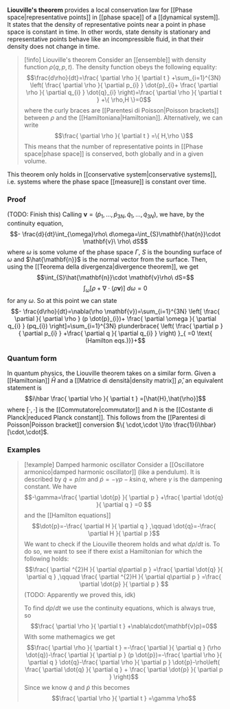 **Liouville's theorem** provides a local conservation law for [[Phase space|representative points]] in [[phase space]] of a [[dynamical system]]. It states that the density of representative points near a point in phase space is constant in time. In other words, state density is stationary and representative points behave like an incompressible fluid, in that their density does not change in time.

> [!info] Liouville's theorem
> Consider an [[ensemble]] with density function $\rho(q,p,t)$. The density function obeys the following equality:
> $$\frac{d\rho}{dt}=\frac{ \partial \rho }{ \partial t } +\sum_{i=1}^{3N} \left( \frac{ \partial \rho }{ \partial p_{i} } \dot{p}_{i}+ \frac{ \partial \rho }{ \partial q_{i} } \dot{q}_{i} \right)=\frac{ \partial \rho }{ \partial t } +\{ \rho,H \}=0$$
> where the curly braces are [[Parentesi di Poisson|Poisson brackets]] between $\rho$ and the [[Hamiltoniana|Hamiltonian]]. Alternatively, we can write
> $$\frac{ \partial \rho }{ \partial t } =\{ H,\rho \}$$
> This means that the number of representative points in [[Phase space|phase space]] is conserved, both globally and in a given volume.

This theorem only holds in [[conservative system|conservative systems]], i.e. systems where the phase space [[measure]] is constant over time.
### Proof
(TODO: Finish this) Calling $\mathbf{v}=(\dot{p}_{1},\ldots,\dot{p}_{3N},\dot{q}_{1},\ldots,\dot{q}_{3N})$, we have, by the continuity equation,
$$- \frac{d}{dt}\int_{\omega}\rho\ d\omega=\int_{S}\mathbf{\hat{n}}\cdot \mathbf{v}\ \rho\ dS$$
where $\omega$ is some volume of the phase space $\Gamma$, $S$ is the bounding surface of $\omega$ and $\hat{\mathbf{n}}$ is the normal vector from the surface. Then, using the [[Teorema della divergenza|divergence theorem]], we get
$$\int_{S}\hat{\mathbf{n}}\cdot \mathbf{v}\rho\ dS=$$
$$\int_{\omega}[\rho +\nabla \cdot(\rho \mathbf{v})]\ d\omega=0$$
for any $\omega$. So at this point we can state
$$- \frac{d\rho}{dt}=\nabla(\rho \mathbf{v})=\sum_{i=1}^{3N} \left[ \frac{ \partial  }{ \partial \rho } (p \dot{p}_{i})+ \frac{ \partial \omega }{ \partial q_{i} } (pq_{i}) \right]=\sum_{i=1}^{3N} p\underbrace{ \left( \frac{ \partial p }{ \partial p_{i} } +\frac{ \partial q }{ \partial q_{i} }  \right) }_{ =0 \text{ (Hamilton eqs.)}}+$$
### Quantum form
In quantum physics, the Liouville theorem takes on a similar form. Given a [[Hamiltonian]] $\hat{H}$ and a [[Matrice di densità|density matrix]] $\hat{\rho}$, an equivalent statement is
$$i\hbar \frac{ \partial \rho }{ \partial t } =[\hat{H},\hat{\rho}]$$
where $[\cdot,\cdot]$ is the [[Commutatore|commutator]] and $\hbar$ is the [[Costante di Planck|reduced Planck constant]]. This follows from the  [[Parentesi di Poisson|Poisson bracket]] conversion $\{ \cdot,\cdot \}\to \frac{1}{i\hbar} [\cdot,\cdot]$.
### Examples
> [!example] Damped harmonic oscillator
> Consider a [[Oscillatore armonico|damped harmonic oscillator]] (like a pendulum). It is described by $\dot{q}=p/m$ and $\dot{p}=-\gamma p-k\sin q$, where $\gamma$ is the dampening constant. We have
> $$-\gamma=\frac{ \partial \dot{p} }{ \partial p } +\frac{ \partial \dot{q} }{ \partial q } =0 $$
> and the [[Hamilton equations]]
> $$\dot{p}=-\frac{ \partial H }{ \partial q } ,\qquad \dot{q}=-\frac{ \partial H }{ \partial p }$$
> We want to check if the Liouville theorem holds and what $d\rho/dt$ is. To do so, we want to see if there exist a Hamiltonian for which the following holds:
> $$\frac{ \partial ^{2}H }{ \partial q\partial p } =\frac{ \partial \dot{q} }{ \partial q } ,\qquad \frac{ \partial ^{2}H }{ \partial q\partial p } =\frac{ \partial \dot{p} }{ \partial p } $$
> (TODO: Apparently we proved this, idk)
> 
> To find $d\rho/dt$ we use the continuity equations, which is always true, so
> $$\frac{ \partial \rho }{ \partial t } +\nabla\cdot(\mathbf{v}p)=0$$
> With some mathemagics we get
> $$\frac{ \partial \rho }{ \partial t } =-\frac{ \partial  }{ \partial q } (\rho \dot{q})-\frac{ \partial  }{ \partial p } (p \dot{p})=-\frac{ \partial \rho }{ \partial q } \dot{q}-\frac{ \partial \rho }{ \partial p } \dot{p}-\rho\left( \frac{ \partial \dot{q} }{ \partial q } + \frac{ \partial \dot{p} }{ \partial p }  \right)$$
> Since we know $\dot{q}$ and $\dot{p}$ this becomes
> $$\frac{ \partial \rho }{ \partial t } =\gamma \rho$$

